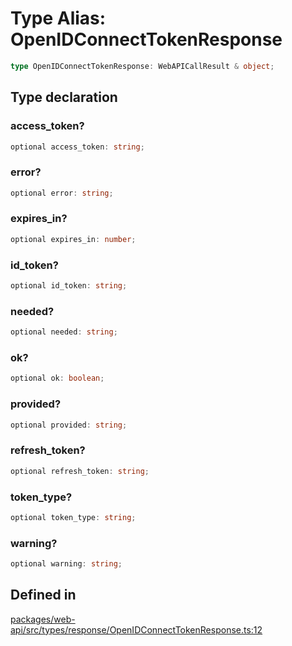 # Type Alias: OpenIDConnectTokenResponse

```ts
type OpenIDConnectTokenResponse: WebAPICallResult & object;
```

## Type declaration

### access\_token?

```ts
optional access_token: string;
```

### error?

```ts
optional error: string;
```

### expires\_in?

```ts
optional expires_in: number;
```

### id\_token?

```ts
optional id_token: string;
```

### needed?

```ts
optional needed: string;
```

### ok?

```ts
optional ok: boolean;
```

### provided?

```ts
optional provided: string;
```

### refresh\_token?

```ts
optional refresh_token: string;
```

### token\_type?

```ts
optional token_type: string;
```

### warning?

```ts
optional warning: string;
```

## Defined in

[packages/web-api/src/types/response/OpenIDConnectTokenResponse.ts:12](https://github.com/slackapi/node-slack-sdk/blob/7b348598b763c2b7545d1042b5f0429775cfa62c/packages/web-api/src/types/response/OpenIDConnectTokenResponse.ts#L12)
